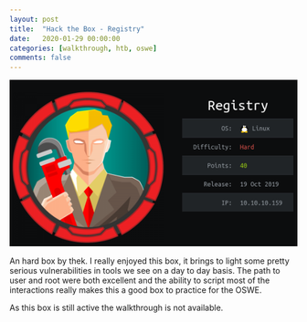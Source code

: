 ```yaml
---
layout: post
title:  "Hack the Box - Registry"
date:   2020-01-29 00:00:00
categories: [walkthrough, htb, oswe]
comments: false
---
```

![HTB-Registry](/img/htb/registry.png)

An hard box by thek.  I really enjoyed this box, it brings to light some pretty serious vulnerabilities in tools we see on a day to day basis.  The path to user and root were both excellent and the ability to script most of the interactions really makes this a good box to practice for the OSWE.

As this box is still active the walkthrough is not available.
